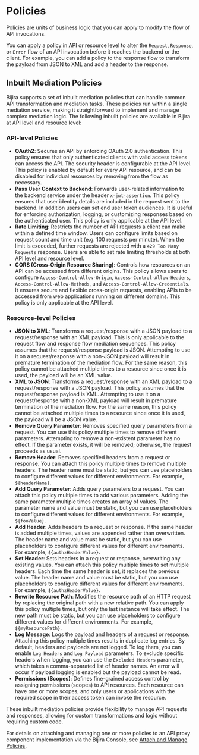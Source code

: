 # Policies

Policies are units of business logic that you can apply to modify the flow of API invocations.

You can apply a policy in API or resource level to alter the  `Request`, `Response`, or `Error` flow of an API invocation before it reaches the backend or the client. For example, you can add a policy to the response flow to transform the payload from JSON to XML and add a header to the response.

## Inbuilt Mediation Policies

Bijira supports a set of inbuilt mediation policies that can handle common API transformation and mediation tasks. These policies run within a single mediation service, making it straightforward to implement and manage complex mediation logic. The following inbuilt policies are available in Bijira at API level and resource level:

### API-level Policies

- **OAuth2**: Secures an API by enforcing OAuth 2.0 authentication. This policy ensures that only authenticated clients with valid access tokens can access the API. The security header is configurable at the API level. This policy is enabled by default for every API resource, and can be disabled for individual resources by removing from the flow as necessary.
- **Pass User Context to Backend**: Forwards user-related information to the backend service under the header `x-jwt-assertion`. This policy ensures that user identity details are included in the request sent to the backend. In addition users can set end user token audiences. It is useful for enforcing authorization, logging, or customizing responses based on the authenticated user. This policy is only applicable at the API level.
- **Rate Limiting**: Restricts the number of API requests a client can make within a defined time window. Users can configure limits based on request count and time unit (e.g. 100 requests per minute). When the limit is exceeded, further requests are rejected with a `429 Too Many Requests` response. Users are able to set rate limiting thresholds at both API level and resource level.
- **CORS (Cross-Origin Resource Sharing)**: Controls how resources on an API can be accessed from different origins. This policy allows users to configure `Access-Control-Allow-Origin`, `Access-Control-Allow-Headers`, `Access-Control-Allow-Methods`, and `Access-Control-Allow-Credentials`. It ensures secure and flexible cross-origin requests, enabling APIs to be accessed from web applications running on different domains. This policy is only applicable at the API level.

### Resource-level Policies

- **JSON to XML**: Transforms a request/response with a JSON payload to a request/response with an XML payload. This is only applicable to the request flow and response flow mediation sequences. This policy assumes that the request/response payload is JSON. Attempting to use it on a request/response with a non-JSON payload will result in premature termination of the mediation flow. For the same reason, this policy cannot be attached multiple times to a resource since once it is used, the payload will be an XML value.
- **XML to JSON**: Transforms a request/response with an XML payload to a request/response with a JSON payload. This policy assumes that the request/response payload is XML. Attempting to use it on a request/response with a non-XML payload will result in premature termination of the mediation flow. For the same reason, this policy cannot be attached multiple times to a resource since once it is used, the payload will be a JSON value.
- **Remove Query Parameter**: Removes specified query parameters from a request. You can use this policy multiple times to remove different parameters. Attempting to remove a non-existent parameter has no effect. If the parameter exists, it will be removed; otherwise, the request proceeds as usual.
- **Remove Header**: Removes specified headers from a request or response. You can attach this policy multiple times to remove multiple headers. The header name must be static, but you can use placeholders to configure different values for different environments. For example, `${headerName}`.
- **Add Query Parameter**: Adds query parameters to a request. You can attach this policy multiple times to add various parameters. Adding the same parameter multiple times creates an array of values. The parameter name and value must be static, but you can use placeholders to configure different values for different environments. For example, `${fooValue}`.
- **Add Header**: Adds headers to a request or response. If the same header is added multiple times, values are appended rather than overwritten. The header name and value must be static, but you can use placeholders to configure different values for different environments. For example, `${authzHeaderValue}`.
- **Set Header**: Sets headers in a request or response, overwriting any existing values. You can attach this policy multiple times to set multiple headers. Each time the same header is set, it replaces the previous value. The header name and value must be static, but you can use placeholders to configure different values for different environments. For example, `${authzHeaderValue}`.
- **Rewrite Resource Path**: Modifies the resource path of an HTTP request by replacing the original path with a new relative path. You can apply this policy multiple times, but only the last instance will take effect. The new path must be static, but you can use placeholders to configure different values for different environments. For example, `${myResourcePath}`.
- **Log Message**: Logs the payload and headers of a request or response. Attaching this policy multiple times results in duplicate log entries. By default, headers and payloads are not logged. To log them, you can enable `Log Headers` and `Log Payload` parameters. To exclude specific headers when logging, you can use the `Excluded Headers` parameter, which takes a comma-separated list of header names. An error will occur if payload logging is enabled but the payload cannot be read.
- **Permissions (Scopes)**: Defines fine-grained access control by assigning permissions (scopes) to API resources. Each resource can have one or more scopes, and only users or applications with the required scope in their access token can invoke the resource.

These inbuilt mediation policies provide flexibility to manage API requests and responses, allowing for custom transformations and logic without requiring custom code.

For details on attaching and managing one or more policies to an API proxy component implementation via the Bijira Console, see [Attach and Manage Policies](../policy/attach-and-manage-policies.md).

<!-- TODO: Check whether we need advanced settings on mediation policies -->
<!-- For details on applying advanced settings on mediation policies, see [Apply Advanced Settings on Mediation Policies](../policy/apply-advanced-settings-on-mediation-policies.md). -->
